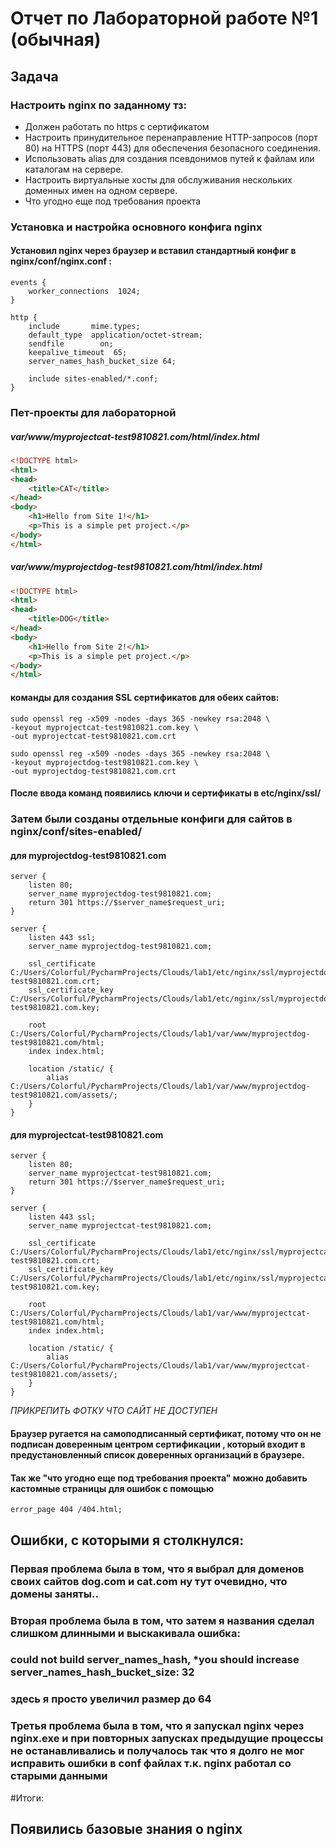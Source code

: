 # Отчет по Лабораторной работе №1 (обычная)

## Задача

### Настроить nginx по заданному тз:
- Должен работать по https c сертификатом
- Настроить принудительное перенаправление HTTP-запросов (порт 80) на HTTPS (порт 443) для обеспечения безопасного соединения.
- Использовать alias для создания псевдонимов путей к файлам или каталогам на сервере.
- Настроить виртуальные хосты для обслуживания нескольких доменных имен на одном сервере.
- Что угодно еще под требования проекта


### Установка и настройка основного конфига nginx

#### Установил nginx через браузер и вставил стандартный конфиг в nginx/conf/nginx.conf :
```nginx configuration
events {
    worker_connections  1024;
}

http {
    include       mime.types;
    default_type  application/octet-stream;
    sendfile        on;
    keepalive_timeout  65;
    server_names_hash_bucket_size 64;

    include sites-enabled/*.conf;
}
```
### Пет-проекты для лабораторной
##### var/www/myprojectcat-test9810821.com/html/index.html
```html
<!DOCTYPE html>
<html>
<head>
    <title>CAT</title>
</head>
<body>
    <h1>Hello from Site 1!</h1>
    <p>This is a simple pet project.</p>
</body>
</html>
```

##### var/www/myprojectdog-test9810821.com/html/index.html

```html
<!DOCTYPE html>
<html>
<head>
    <title>DOG</title>
</head>
<body>
    <h1>Hello from Site 2!</h1>
    <p>This is a simple pet project.</p>
</body>
</html>
```
#### команды для создания SSL сертификатов для обеих сайтов:

```commandline
sudo openssl reg -x509 -nodes -days 365 -newkey rsa:2048 \
-keyout myprojectcat-test9810821.com.key \
-out myprojectcat-test9810821.com.crt
```

```commandline
sudo openssl reg -x509 -nodes -days 365 -newkey rsa:2048 \
-keyout myprojectdog-test9810821.com.key \
-out myprojectdog-test9810821.com.crt
```

#### После ввода команд появились ключи и сертификаты в etc/nginx/ssl/

### Затем были созданы отдельные конфиги для сайтов в nginx/conf/sites-enabled/

#### для myprojectdog-test9810821.com

```nginx configuration
server {
    listen 80;
    server_name myprojectdog-test9810821.com;
    return 301 https://$server_name$request_uri;
}

server {
    listen 443 ssl;
    server_name myprojectdog-test9810821.com;

    ssl_certificate C:/Users/Colorful/PycharmProjects/Clouds/lab1/etc/nginx/ssl/myprojectdog-test9810821.com.crt;
    ssl_certificate_key C:/Users/Colorful/PycharmProjects/Clouds/lab1/etc/nginx/ssl/myprojectdog-test9810821.com.key;

    root C:/Users/Colorful/PycharmProjects/Clouds/lab1/var/www/myprojectdog-test9810821.com/html;
    index index.html;

    location /static/ {
        alias C:/Users/Colorful/PycharmProjects/Clouds/lab1/var/www/myprojectdog-test9810821.com/assets/;
    }
}
```

#### для myprojectcat-test9810821.com

```nginx configuration
server {
    listen 80;
    server_name myprojectcat-test9810821.com;
    return 301 https://$server_name$request_uri;
}

server {
    listen 443 ssl;
    server_name myprojectcat-test9810821.com;

    ssl_certificate C:/Users/Colorful/PycharmProjects/Clouds/lab1/etc/nginx/ssl/myprojectcat-test9810821.com.crt;
    ssl_certificate_key C:/Users/Colorful/PycharmProjects/Clouds/lab1/etc/nginx/ssl/myprojectcat-test9810821.com.key;

    root C:/Users/Colorful/PycharmProjects/Clouds/lab1/var/www/myprojectcat-test9810821.com/html;
    index index.html;

    location /static/ {
        alias C:/Users/Colorful/PycharmProjects/Clouds/lab1/var/www/myprojectcat-test9810821.com/assets/;
    }
}
```


*ПРИКРЕПИТЬ ФОТКУ ЧТО САЙТ НЕ ДОСТУПЕН*

#### Браузер ругается на самоподписанный сертификат, потому что он не подписан доверенным центром сертификации , который входит в предустановленный список доверенных организаций в браузере.

#### Так же "что угодно еще под требования проекта" можно добавить кастомные страницы для ошибок с помощью

```nginx configuration
error_page 404 /404.html;
```

## Ошибки, с которыми я столкнулся:
### Первая проблема была в том, что я выбрал для доменов своих сайтов dog.com и cat.com ну тут очевидно, что домены заняты..

### Вторая проблема была в том, что затем я названия сделал слишком длинными и выскакивала ошибка:

### could not build server_names_hash, *you should increase server_names_hash_bucket_size: 32

### здесь я просто увеличил размер до 64

### Третья проблема была в том, что я запускал nginx через nginx.exe и при повторных запусках предыдущие процессы не останавливались и получалось так что я долго не мог исправить ошибки в conf файлах т.к. nginx работал со старыми данными

#Итоги:
## Появились базовые знания о nginx